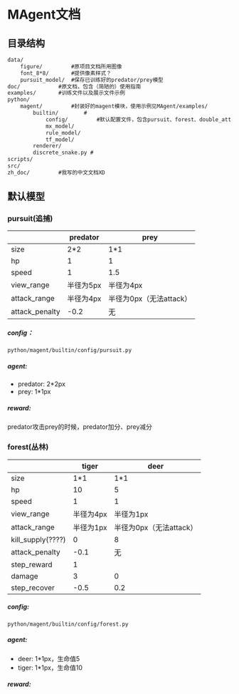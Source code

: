 # MAgent文档

## 目录结构

```markdown
data/
	figure/   		#原项目文档所用图像
	font_8*8/ 		#提供像素样式？
	pursuit_model/ 	#保存已训练好的predator/prey模型
doc/			#原文档，包含（简陋的）使用指南
examples/		#训练文件以及展示文件示例
python/
	magent/			#封装好的magent模块，使用示例见MAgent/examples/
		builtin/		#
			config/			#默认配置文件，包含pursuit、forest、double_attack、battle
			mx_model/
			rule_model/
			tf_model/
		renderer/	
		discrete_snake.py #
scripts/
src/
zh_doc/			#我写的中文文档XD
```



## 默认模型

### pursuit(追捕)

|                | predator  | prey                    |
| -------------- | --------- | ----------------------- |
| size           | 2*2       | 1*1                     |
| hp             | 1         | 1                       |
| speed          | 1         | 1.5                     |
| view_range     | 半径为5px | 半径为4px               |
| attack_range   | 半径为4px | 半径为0px（无法attack） |
| attack_penalty | -0.2      | 无                      |

##### config：

``python/magent/builtin/config/pursuit.py``

##### agent:

* predator: 2*2px
* prey: 1*1px

##### reward: 

predator攻击prey的时候，predator加分、prey减分

### forest(丛林)

|                   | tiger     | deer                    |
| ----------------- | --------- | ----------------------- |
| size              | 1*1       | 1*1                     |
| hp                | 10        | 5                       |
| speed             | 1         | 1                       |
| view_range        | 半径为4px | 半径为1px               |
| attack_range      | 半径为1px | 半径为0px（无法attack） |
| kill_supply(????) | 0         | 8                       |
| attack_penalty    | -0.1      | 无                      |
| step_reward       | 1         |                         |
| damage            | 3         | 0                       |
| step_recover      | -0.5      | 0.2                     |



##### config:

``python/magent/builtin/config/forest.py``

##### agent:

* deer: 1*1px，生命值5
* tiger: 1*1px，生命值10

##### reward:

